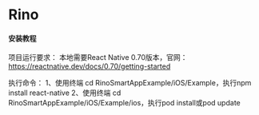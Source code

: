 # Rino

#### 安装教程

项目运行要求：
本地需要React Native 0.70版本，官网：https://reactnative.dev/docs/0.70/getting-started

执行命令：
1、使用终端 cd  RinoSmartAppExample/iOS/Example，执行npm install react-native
2、使用终端 cd RinoSmartAppExample/iOS/Example/ios，执行pod install或pod update
